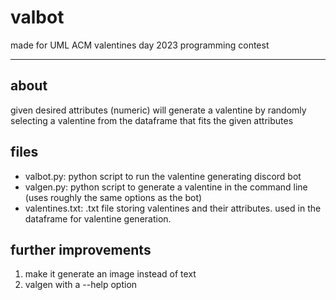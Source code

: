# valbot
made for UML ACM valentines day 2023 programming contest 
********************************************************
## about
given desired attributes (numeric) will generate a valentine by randomly selecting a valentine from
the dataframe that fits the given attributes

## files
- valbot.py: python script to run the valentine generating discord bot
- valgen.py: python script to generate a valentine in the command line (uses roughly the same options as the bot)
- valentines.txt: .txt file storing valentines and their attributes. used in the dataframe for valentine generation.

## further improvements
1. make it generate an image instead of text
2. valgen with a --help option
